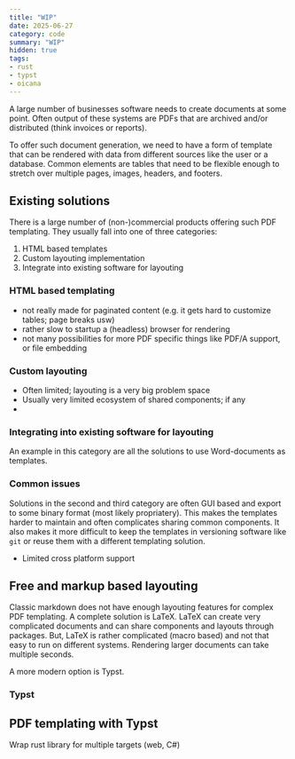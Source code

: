 ```yaml
---
title: "WIP"
date: 2025-06-27
category: code
summary: "WIP"
hidden: true
tags:
- rust
- typst
- oicana
---
```


A large number of businesses software needs to create documents at some point. Often output of these systems are PDFs that are archived and/or distributed (think invoices or reports).

To offer such document generation, we need to have a form of template that can be rendered with data from different sources like the user or a database. Common elements are tables that need to be flexible enough to stretch over multiple pages, images, headers, and footers.

## Existing solutions

There is a large number of (non-)commercial products offering such PDF templating. They usually fall into one of three categories:
1. HTML based templates
2. Custom layouting implementation
3. Integrate into existing software for layouting

### HTML based templating

- not really made for paginated content (e.g. it gets hard to customize tables; page breaks usw)
- rather slow to startup a (headless) browser for rendering
- not many possibilities for more PDF specific things like PDF/A support, or file embedding

### Custom layouting

- Often limited; layouting is a very big problem space
- Usually very limited ecosystem of shared components; if any
- 

### Integrating into existing software for layouting

An example in this category are all the solutions to use Word-documents as templates.

### Common issues

Solutions in the second and third category are often GUI based and export to some binary format (most likely propriatery). This makes the templates harder to maintain and often complicates sharing common components. It also makes it more difficult to keep the templates in versioning software like `git` or reuse them with a different templating solution.

- Limited cross platform support

## Free and markup based layouting

Classic markdown does not have enough layouting features for complex PDF templating. A complete solution is LaTeX. LaTeX can create very complicated documents and can share components and layouts through packages. But, LaTeX is rather complicated (macro based) and not that easy to run on different systems. Rendering larger documents can take multiple seconds.

A more modern option is Typst.

### Typst


## PDF templating with Typst





Wrap rust library for multiple targets (web, C#)
